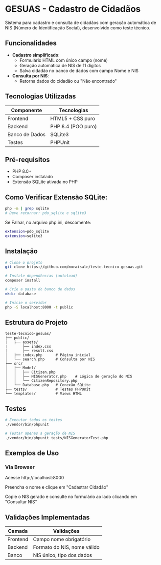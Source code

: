 #  GESUAS - Cadastro de Cidadãos

Sistema para cadastro e consulta de cidadãos com geração automática de NIS (Número de Identificação Social), desenvolvido como teste técnico.

##  Funcionalidades
- **Cadastro simplificado**:
  - Formulário HTML com único campo (nome)
  - Geração automática de NIS de 11 dígitos
  - Salva cidadão no banco de dados com campo Nome e NIS
- **Consulta por NIS**:
  - Retorna dados do cidadão ou "Não encontrado"

##  Tecnologias Utilizadas
| Componente       | Tecnologias                  |
|------------------|-----------------------------|
| Frontend         | HTML5 + CSS puro            |
| Backend          | PHP 8.4 (POO puro)          |
| Banco de Dados   | SQLite3                     |
| Testes           | PHPUnit                     |

## Pré-requisitos
- PHP 8.0+
- Composer instalado
- Extensão SQLite ativada no PHP

## Como Verificar Extensão SQLite:

```bash
php -m | grep sqlite
# Deve retornar: pdo_sqlite e sqlite3
```
Se Falhar, no arquivo php.ini, descomente:
```bash
extension=pdo_sqlite
extension=sqlite3
```

##  Instalação
```bash
# Clone o projeto
git clone https://github.com/moraisale/teste-tecnico-gesuas.git

# Instale dependências (autoload)
composer install

# Crie a pasta do banco de dados
mkdir database

# Inicie o servidor
php -S localhost:8000 -t public
```

##  Estrutura do Projeto
```
teste-tecnico-gesuas/
├── public/
|   ├── assets/
|       ├── index.css
|       ├── result.css
│   ├── index.php      # Página inicial
│   └── search.php     # Consulta por NIS
├── src/
│   ├── Model/
│   │   ├── Citizen.php
│   │   ├── NISGenerator.php    # Lógica de geração do NIS
│   │   └── CitizenRepository.php
│   └── Database.php   # Conexão SQLite
├── tests/             # Testes PHPUnit
└── templates/         # Views HTML
```

##  Testes
```bash
# Executar todos os testes
./vendor/bin/phpunit

# Testar apenas a geração de NIS
./vendor/bin/phpunit tests/NISGeneratorTest.php
```

##  Exemplos de Uso

### Via Browser
Acesse http://localhost:8000

Preencha o nome e clique em "Cadastrar Cidadão"

Copie o NIS gerado e consulte no formulário ao lado clicando em "Consultar NIS"


##  Validações Implementadas
| Camada   | Validações                         |
|----------|------------------------------------|
| Frontend | Campo nome obrigatório             |
| Backend  | Formato do NIS, nome válido        |
| Banco    | NIS único, tipo dos dados          |
